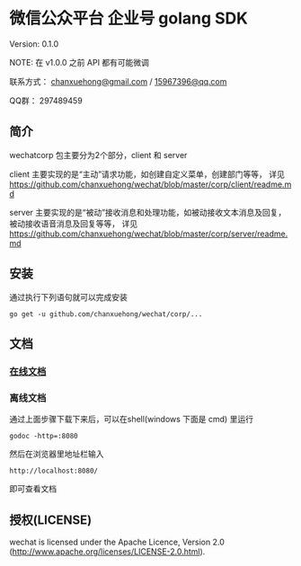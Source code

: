 # 微信公众平台 企业号 golang SDK


Version:   0.1.0

NOTE:      在 v1.0.0 之前 API 都有可能微调

联系方式： chanxuehong@gmail.com / 15967396@qq.com

QQ群：     297489459

## 简介
wechatcorp 包主要分为2个部分，client 和 server

client 主要实现的是“主动”请求功能，如创建自定义菜单，创建部门等等，
详见 https://github.com/chanxuehong/wechat/blob/master/corp/client/readme.md

server 主要实现的是“被动”接收消息和处理功能，如被动接收文本消息及回复，被动接收语音消息及回复等等，
详见 https://github.com/chanxuehong/wechat/blob/master/corp/server/readme.md

## 安装
通过执行下列语句就可以完成安装

	go get -u github.com/chanxuehong/wechat/corp/...

## 文档

### [在线文档](http://godoc.org/github.com/chanxuehong/wechat/corp)

### 离线文档
通过上面步骤下载下来后，可以在shell(windows 下面是 cmd) 里运行

	godoc -http=:8080
	
然后在浏览器里地址栏输入 

	http://localhost:8080/
	
即可查看文档

## 授权(LICENSE)

wechat is licensed under the Apache Licence, Version 2.0
(http://www.apache.org/licenses/LICENSE-2.0.html).
